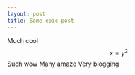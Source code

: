 ```yaml
---
layout: post
title: Some epic post
---
```


Much cool
$$ x = y^2 $$
Such wow
Many amaze
Very blogging
